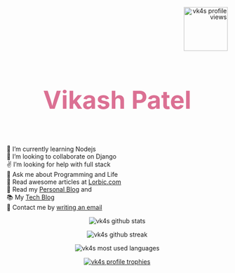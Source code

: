 <div align="center">
      <!-- PROFILE VIEWS -->
	<p align="right" style="line-height:1em"> 
	<img  style="width:100px" src="https://komarev.com/ghpvc/?username=vk4s&label=Profile%20views&color=d87093&style=flat" alt="vk4s profile views" /> </p>
	<!-- NAME -->
	<h1 id="name" align="center" style="font-weight:bolder;color: palevioletred; font-size:4em">Vikash Patel</h1>
    <br>
	<p align="left">
	🌱 I’m currently learning Nodejs  <br>
	👯 I’m looking to collaborate on Django  <br>
	✌ I’m looking for help with full stack  <br>
	💬 Ask me about Programming and Life  <br>
	📖 Read awesome articles at <a href="https://www.lorbic.com" target="_BLANK"> Lorbic.com </a> <br>
	📖 Read my <a href="https://vk4s.github.io/index.html">Personal Blog</a> and  <br>
	📚 My <a href="https://villageprogrammer.blogspot.com">Tech Blog</a>  <br>
	📧 Contact me by <a href="mailto:vikash@lrbc.ml" alt="vikash@lrbc.ml">writing an email</a><br>
	</p>
	<!-- GITHUB STATS -->
	<p align="center"> <img src="https://github-readme-stats.vercel.app/api?username=vk4s&theme=dracula&show_icons=true&count_private=true" alt="vk4s github stats" /> </p>
	<!-- GITHUB STREAK -->
	<p align="center"><img src="https://github-readme-streak-stats.herokuapp.com/?user=vk4s&theme=dracula" alt="vk4s github streak" /></p>
	<!-- MOST USED LANGUAGES -->
	<p align="center"><img  src="https://github-readme-stats.vercel.app/api/top-langs?username=vk4s&show_icons=true&locale=en&layout=compact&theme=dracula" alt="vk4s most used languages" /></p>
	<!-- TROPHIES -->
	<p align="center"> <a href="https://github.com/ryo-ma/github-profile-trophy"><img style="" src="https://github-profile-trophy.vercel.app/?username=vk4s&theme=dracula" alt="vk4s profile trophies" /></a> </p>

</div>
